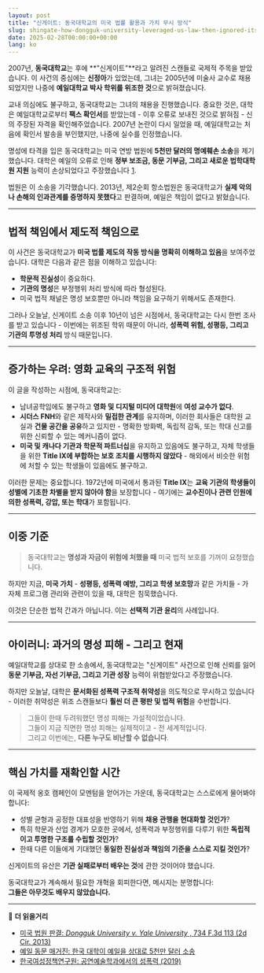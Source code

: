 ```yaml
---
layout: post
title: "신게이트: 동국대학교의 미국 법률 활용과 가치 무시 방식"
slug: shingate-how-dongguk-university-leveraged-us-law-then-ignored-its-values-ko
date: 2025-02-28T00:00:00+00:00
lang: ko
---
```


2007년, **동국대학교**는 후에 **"신게이트"**라고 알려진 스캔들로 국제적 주목을 받았습니다. 이 사건의 중심에는 **신정아**가 있었는데, 그녀는 2005년에 미술사 교수로 채용되었지만 나중에 **예일대학교 박사 학위를 위조한 것**으로 밝혀졌습니다.

교내 의심에도 불구하고, 동국대학교는 그녀의 채용을 진행했습니다. 중요한 것은, 대학은 예일대학교로부터 **팩스 확인서**를 받았는데 - 이후 오류로 보내진 것으로 밝혀짐 - 신의 주장된 자격을 확인해주었습니다. 2007년 논란이 다시 일었을 때, 예일대학교는 처음에 확인서 발송을 부인했지만, 나중에 실수를 인정했습니다.

명성에 타격을 입은 동국대학교는 미국 연방 법원에 **5천만 달러의 명예훼손 소송**을 제기했습니다. 대학은 예일의 오류로 인해 **정부 보조금, 동문 기부금, 그리고 새로운 법학대학원 지원** 능력이 손상되었다고 주장했습니다 [1](https://yalealumnimagazine.org/articles/2051-korean-university-sues-yale-for-50-million).

법원은 이 소송을 기각했습니다. 2013년, 제2순회 항소법원은 동국대학교가 **실제 악의나 손해의 인과관계를 증명하지 못했다**고 판결하며, 예일은 책임이 없다고 밝혔습니다.

* * *

## 법적 책임에서 제도적 책임으로

이 사건은 동국대학교가 **미국 법률 제도의 작동 방식을 명확히 이해하고 있음**을 보여주었습니다. 대학은 다음과 같은 점을 이해하고 있습니다:

  * **학문적 진실성**이 중요하다.
  * **기관의 명성**은 부정행위 처리 방식에 따라 형성된다.
  * 미국 법적 채널은 명성 보호뿐만 아니라 책임을 요구하기 위해서도 존재한다.



그러나 오늘날, 신게이트 소송 이후 10년이 넘은 시점에서, 동국대학교는 다시 한번 조사를 받고 있습니다 - 이번에는 위조된 학위 때문이 아니라, **성폭력 위험, 성평등, 그리고 기관의 투명성 처리** 방식 때문입니다.

* * *

## 증가하는 우려: 영화 교육의 구조적 위험

이 글을 작성하는 시점에, 동국대학교는:

  * 남녀공학임에도 불구하고 **영화 및 디지털 미디어 대학원**에 **여성 교수가 없다**.
  * **시더스 FNH**와 같은 제작사와 **밀접한 관계**를 유지하며, 이러한 회사들은 대학원 교실과 **건물 공간을 공유**하고 있지만 - 명확한 방화벽, 독립적 감독, 또는 학대 신고를 위한 신뢰할 수 있는 메커니즘이 없다.
  * **미국 및 캐나다 기관과 학문적 파트너십**을 유지하고 있음에도 불구하고, 자체 학생들을 위한 **Title IX에 부합하는 보호 조치를 시행하지 않았다** - 해외에서 비슷한 위험에 처할 수 있는 학생들이 있음에도 불구하고.



이러한 문제는 중요합니다. 1972년에 미국에서 통과된 **Title IX**는 **교육 기관의 학생들이 성별에 기초한 차별을 받지 않아야 함**을 보장합니다 - 여기에는 **교수진이나 관련 인원에 의한 성폭력, 강압, 또는 학대**가 포함됩니다.

* * *

## 이중 기준

> 동국대학교는 **명성과 자금이 위험에 처했을 때** 미국 법적 보호를 기꺼이 요청했습니다.

하지만 지금, **미국 가치** - **성평등, 성폭력 예방, 그리고 학생 보호망**과 같은 가치들 - 가 자체 프로그램 관리와 관련이 있을 때, 대학은 침묵했습니다.

이것은 단순한 법적 간과가 아닙니다. 이는 **선택적 기관 윤리**의 사례입니다.

* * *

## 아이러니: 과거의 명성 피해 - 그리고 현재

예일대학교를 상대로 한 소송에서, 동국대학교는 "신게이트" 사건으로 인해 신뢰를 잃어 **동문 기부금, 자선 기부금, 그리고 기관 성장** 능력이 위협받았다고 주장했습니다.

하지만 오늘날, 대학은 **문서화된 성폭력 구조적 취약성**을 의도적으로 무시하고 있습니다 - 이러한 취약성은 위조 스캔들보다 **훨씬 더 큰 평판 및 법적 위험**을 수반합니다.

> 그들이 한때 두려워했던 명성 피해는 가설적이었습니다.  
>  그들이 지금 직면한 명성 피해는 실제적이고 - 전 세계적입니다.  
>  그리고 이번에는, **다른 누구도 비난할 수 없습니다**.

* * *

## 핵심 가치를 재확인할 시간

이 국제적 옹호 캠페인이 모멘텀을 얻어가는 가운데, 동국대학교는 스스로에게 물어봐야 합니다:

  * 성별 균형과 공정한 대표성을 반영하기 위해 **채용 관행을 현대화할 것인가**?
  * 특히 학문과 산업 경계가 모호한 곳에서, 성폭력과 부정행위를 다루기 위한 **독립적이고 투명한 구조를 수립할 것인가**?
  * 한때 다른 이들에게 기대했던 **동일한 진실성과 책임의 기준을 스스로 지킬 것인가**?



신게이트의 유산은 **기관 실패로부터 배우는 것**에 관한 것이어야 했습니다.

동국대학교가 계속해서 필요한 개혁을 회피한다면, 메시지는 분명합니다:  
**그들은 아무것도 배우지 않았습니다.**

* * *

📎 **더 읽을거리**

  * [미국 법원 판결: _Dongguk University v. Yale University_ , 734 F.3d 113 (2d Cir. 2013)](https://yaledailynews.com/blog/2012/06/14/after-four-years-dongguk-case-closed/)
  * [예일 동문 매거진: 한국 대학이 예일을 상대로 5천만 달러 소송](https://yalealumnimagazine.org/articles/2051-korean-university-sues-yale-for-50-million)
  * [한국여성정책연구원: 공연예술학과에서의 성폭력 (2019)](https://drive.proton.me/urls/BAPF2DA400#4RGLR08iLFAJ)
